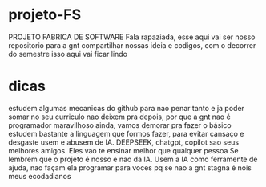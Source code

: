# projeto-FS
PROJETO FABRICA DE SOFTWARE
Fala rapaziada, esse aqui vai ser nosso repositorio para a gnt compartilhar nossas ideia e codigos, com o decorrer do semestre isso aqui vai ficar lindo

# dicas
estudem algumas mecanicas do github para nao penar tanto e ja poder somar no seu curriculo 
nao deixem pra depois, por que a gnt nao é programador maravilhoso ainda, vamos demorar pra fazer o básico
estudem bastante a linguagem que formos fazer, para evitar cansaço e desgaste
usem e abusem de IA. DEEPSEEK, chatgpt, copilot sao seus melhores amigos. Eles vao te ensinar melhor que qualquer pessoa
Se lembrem que o projeto é nosso e nao da IA. Usem a IA como ferramente de ajuda, nao façam ela programar para voces pq se nao a gnt stagna
é nois meus ecodadianos
